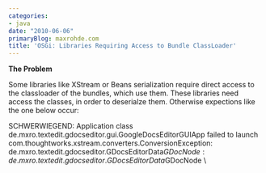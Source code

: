 ```yaml
---
categories:
- java
date: "2010-06-06"
primaryBlog: maxrohde.com
title: 'OSGi: Libraries Requiring Access to Bundle ClassLoader'
---
```


**The Problem**

Some libraries like XStream or Beans serialization require direct access to the classloader of the bundles, which use them. These libraries need access the classes, in order to deserialze them. Otherwise expections like the one below occur:

SCHWERWIEGEND: Application class de.mxro.textedit.gdocseditor.gui.GoogleDocsEditorGUIApp failed to launch com.thoughtworks.xstream.converters.ConversionException: de.mxro.textedit.gdocseditor.GDocsEditorData$GDocNode : de.mxro.textedit.gdocseditor.GDocsEditorData$GDocNode \